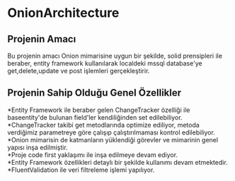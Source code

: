 # OnionArchitecture
## Projenin Amacı
Bu projenin amacı Onion mimarisine uygun bir şekilde, solid prensipleri ile beraber, entity framework kullanılarak localdeki mssql database'ye get,delete,update ve post işlemleri gerçekleştirir.
## Projenin Sahip Olduğu Genel Özellikler
*Entity Framework ile beraber gelen ChangeTracker özelliği ile baseentity'de bulunan field'ler kendiliğinden set edilebiliyor.<br/>
*ChangeTracker takibi get metodlarında optimize ediliyor, metoda verdiğimiz parametreye göre çalışıp çalıştırılmaması kontrol edilebiliyor.<br/>
*Onion mimarisin de katmanların yüklendiği görevler ve mimarinin genel yapısı inşa edilmiştir.<br/>
*Proje code first yaklaşımı ile inşa edilmeye devam ediyor.<br/>
*Entity Framework özellikleri detaylı bir şekilde kullanımı devam etmektedir.<br/>
*FluentValidation ile veri filtreleme işlemi yapılıyor.<br/>
